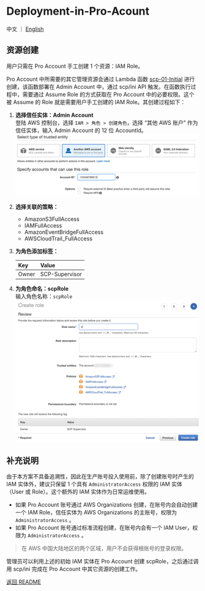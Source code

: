 # Deployment-in-Pro-Acount

中文 ｜ [English](ProAccount-ENG.md)

## 资源创建
用户只需在 Pro Account 手工创建 1 个资源：IAM Role。

Pro Account 中所需要的其它管理资源会通过 Lambda 函数 [scp-01-Initial](code/scp-01-Initial.py) 进行创建，该函数部署在 Admin Account 中，通过 scp/ini API 触发。在函数执行过程中，需要通过 Assume Role 的方式获取在 Pro Account 中的必要权限。这个被 Assume 的 Role 就是需要用户手工创建的 IAM Role。其创建过程如下：

1. **选择信任实体：Admin Account**  
登陆 AWS 控制台，选择 ```IAM > 角色 > 创建角色```，选择 “其他 AWS 账户” 作为信任实体，输入 Admin Account 的 12 位 AccountId。  
![TustIdentity](png/Pro-01-TrustIdentity.png "TrustIdentity")

2. **选择关联的策略：**
	- AmazonS3FullAccess 
	- IAMFullAccess 
	- AmazonEventBridgeFullAccess 
	- AWSCloudTrail_FullAccess 

3. **为角色添加标签：**  

	Key | Value 
	----|-----
	Owner | SCP-Supervisor

4. **为角色命名：scpRole**  
输入角色名称：```scpRole```  
![scpRole](png/Pro-02-scpRole.png "scpRole")

## 补充说明
由于本方案不具备追溯性，因此在生产账号投入使用前，除了创建账号时产生的 IAM 实体外，建议只保留 1 个具有 ```AdministratorAccess``` 权限的 IAM 实体（User 或 Role）。这个额外的 IAM 实体作为日常运维使用。

- 如果 Pro Account 账号通过 AWS Organizations 创建，在账号内会自动创建一个 IAM Role，信任实体为 AWS Organizations 的主账号，权限为 ```AdministratorAccess``` 。
- 如果 Pro Account 账号通过标准流程创建，在账号内会有一个 IAM User，权限为 ```AdministratorAccess``` 。

>在 AWS 中国大陆地区的两个区域，用户不会获得根账号的登录权限。

管理员可以利用上述的初始 IAM 实体在 Pro Account 创建 scpRole，之后通过调用 scp/ini 完成在 Pro Account 中其它资源的创建工作。

[返回 README](../README.md)
